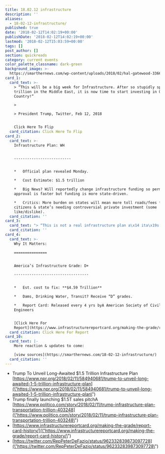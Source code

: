 ```yaml
---
title: 18.02.12 infrastructure
description: ''
aliases:
  - 18-02-12-infrastructure/
published: true
date: '2018-02-12T14:02:19+00:00'
publishDate: '2018-02-12T14:02:19+00:00'
lastmod: '2018-02-12T15:03:59+00:00'
tags: []
post_author: []
section: quickreads
category: current events
color_palette_classname: dark-green
background_image: >-
  https://smarthernews.com/wp-content/uploads/2018/02/hal-gatewood-336681-360x360.jpg
card_1:
  card_text: >-
    > “This will be a big week for Infrastructure. After so stupidly spending $7
    trillion in the Middle East, it is now time to start investing in OUR
    Country!”

    > 

    > President Trump, Twitter, Feb 12, 2018


    Click Here To Flip
  card_citation: Click Here To Flip
card_2:
  card_text: >-
    Infrastructure Plan: WH  


    --------------------------


    *   Official plan revealed Monday.

    *   Cost Estimate: $1.5 trillion

    *   Big News? Will reportedly change infrastructure funding so permit
    approval is faster but funding is more state-driven.

    *   Critics: More burden on states will mean more toll roads/fees for
    citizens & state’s needing controversial private investment (some
    like/dislike).
  card_citation: ''
card_3:
  card_text: "> “This is not a real infrastructure plan a\x14 ita\x19s simply another scam, an attempt by this administration to privatize critical government functions, and create windfalls for their buddies on Wall Street.”\n> \n> Rep. Peter DeFazio (D-O) House Transportation Committee"
  card_citation: ''
card_4:
  card_text: >-
    Why It Matters:

    ===============


    America’s Infrastructure Grade: D+

    ----------------------------------


    *   Est. cost to fix: **$4.59 Trillion**

    *   Dams, Drinking Water, Transit? Receive “D” grades.

    *   Report Card: Released every 4 yrs byA American Society of Civil
    Engineers


    [Click Here For
    Report](https://www.infrastructurereportcard.org/making-the-grade/report-card-history/)
  card_citation: Click Here For Report
card_10:
  card_text: |-
    More reaction & updates to come:

    [view sources](https://smarthernews.com/18-02-12-infrastructure/)
  card_citation: ''
---
```

*   Trump To Unveil Long-Awaited $1.5 Trillion Infrastructure Plan [https://www.npr.org/2018/02/11/584940681/trump-to-unveil-long-awaited-1-5-trillion-infrastructure-plan](\"https://www.npr.org/2018/02/11/584940681/trump-to-unveil-long-awaited-1-5-trillion-infrastructure-plan\")
*   Trump finally launching $1.5T sales pitchA [https://www.politico.com/story/2018/02/11/trump-infrastructure-plan-transportation-trillion-403248](\"https://www.politico.com/story/2018/02/11/trump-infrastructure-plan-transportation-trillion-403248\")
*   [https://www.infrastructurereportcard.org/making-the-grade/report-card-history/](\"https://www.infrastructurereportcard.org/making-the-grade/report-card-history/\")
*   [https://twitter.com/RepPeterDeFazio/status/962332839873097728](\"https://twitter.com/RepPeterDeFazio/status/962332839873097728\")